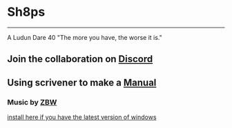 # Sh8ps
-----

A Ludun Dare 40 "The more you have, the worse it is."

## Join the collaboration on [Discord](https://discord.gg/bkeM3MP)

## Using scrivener to make a [Manual](manual.html)  

### Music by [ZBW](https://soundcloud.com/zeebeedoubleu/tracks)

[install here if you have the latest version of windows](ms-appinstaller:?source=https://github.com/nohorse/sh8ps/releases/download/1.1.13.0/Sh8ps_1.1.13.0_ARM_x86_x64_Debug.appxbundle)


